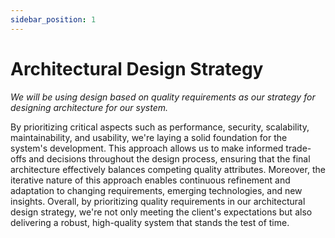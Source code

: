 ```yaml
---
sidebar_position: 1
---
```


# Architectural Design Strategy

_We will be using design based on quality requirements as our strategy for designing architecture for our system._

By prioritizing critical aspects such as performance, security, scalability, maintainability, and usability, we're laying a solid foundation for the system's development. This approach allows us to make informed trade-offs and decisions throughout the design process, ensuring that the final architecture effectively balances competing quality attributes. Moreover, the iterative nature of this approach enables continuous refinement and adaptation to changing requirements, emerging technologies, and new insights. Overall, by prioritizing quality requirements in our architectural design strategy, we're not only meeting the client's expectations but also delivering a robust, high-quality system that stands the test of time.